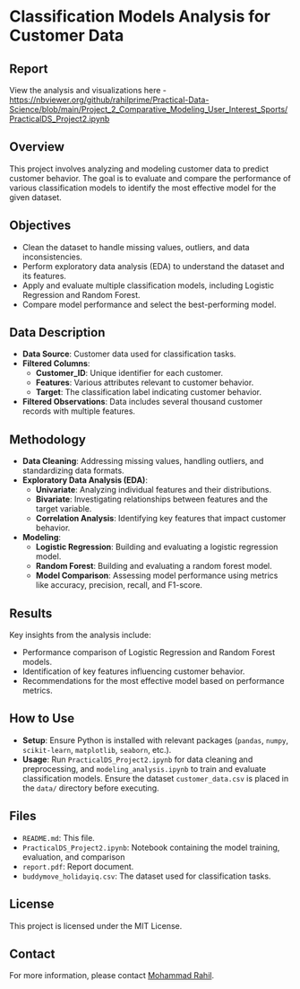 # Classification Models Analysis for Customer Data

## Report
View the analysis and visualizations here -  
https://nbviewer.org/github/rahilprime/Practical-Data-Science/blob/main/Project_2_Comparative_Modeling_User_Interest_Sports/PracticalDS_Project2.ipynb

## Overview
This project involves analyzing and modeling customer data to predict customer behavior. The goal is to evaluate and compare the performance of various classification models to identify the most effective model for the given dataset.

## Objectives
- Clean the dataset to handle missing values, outliers, and data inconsistencies.
- Perform exploratory data analysis (EDA) to understand the dataset and its features.
- Apply and evaluate multiple classification models, including Logistic Regression and Random Forest.
- Compare model performance and select the best-performing model.

## Data Description
- **Data Source**: Customer data used for classification tasks.
- **Filtered Columns**:
  - **Customer_ID**: Unique identifier for each customer.
  - **Features**: Various attributes relevant to customer behavior.
  - **Target**: The classification label indicating customer behavior.
- **Filtered Observations**: Data includes several thousand customer records with multiple features.

## Methodology
- **Data Cleaning**: Addressing missing values, handling outliers, and standardizing data formats.
- **Exploratory Data Analysis (EDA)**:
  - **Univariate**: Analyzing individual features and their distributions.
  - **Bivariate**: Investigating relationships between features and the target variable.
  - **Correlation Analysis**: Identifying key features that impact customer behavior.
- **Modeling**:
  - **Logistic Regression**: Building and evaluating a logistic regression model.
  - **Random Forest**: Building and evaluating a random forest model.
  - **Model Comparison**: Assessing model performance using metrics like accuracy, precision, recall, and F1-score.

## Results
Key insights from the analysis include:
- Performance comparison of Logistic Regression and Random Forest models.
- Identification of key features influencing customer behavior.
- Recommendations for the most effective model based on performance metrics.

## How to Use
- **Setup**: Ensure Python is installed with relevant packages (`pandas`, `numpy`, `scikit-learn`, `matplotlib`, `seaborn`, etc.).
- **Usage**: Run `PracticalDS_Project2.ipynb` for data cleaning and preprocessing, and `modeling_analysis.ipynb` to train and evaluate classification models. Ensure the dataset `customer_data.csv` is placed in the `data/` directory before executing.

## Files
- `README.md`: This file.
- `PracticalDS_Project2.ipynb`: Notebook containing the model training, evaluation, and comparison
- `report.pdf`: Report document. 
- `buddymove_holidayiq.csv`: The dataset used for classification tasks.

## License
This project is licensed under the MIT License.

## Contact
For more information, please contact [Mohammad Rahil](mailto:smrahil98@gmail.com).
